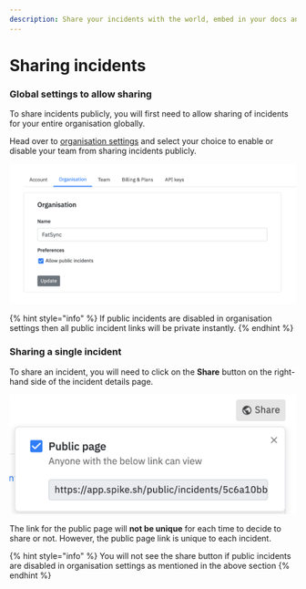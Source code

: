 ```yaml
---
description: Share your incidents with the world, embed in your docs and more.
---
```


# Sharing incidents

### Global settings to allow sharing

To share incidents publicly,  you will first need to allow sharing of incidents for your entire organisation globally. 

Head over to [organisation settings](https://app.spike.sh/settings/organisation) and select your choice to enable or disable your team from sharing incidents publicly.

![Enable public sharing from organisation settings](<../.gitbook/assets/image (46).png>)

{% hint style="info" %}
If public incidents are disabled in organisation settings then all public incident links will be private instantly. 
{% endhint %}

### Sharing a single incident

To share an incident, you will need to click on the **Share** button on the right-hand side of the incident details page. 

![Share as public page](<../.gitbook/assets/image (47).png>)

The link for the public page will **not be unique** for each time to decide to share or not. However, the public page link is unique to each incident.

{% hint style="info" %}
You will not see the share button if public incidents are disabled in organisation settings as mentioned in the above section
{% endhint %}
